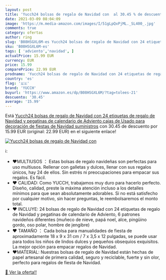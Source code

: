 ```yaml
---
layout: post
title: 'Yucch24 bolsas de regalo de Navidad con  al 30.45 % de descuento'
date: 2021-03-09 08:04:09
image: 'https://m.media-amazon.com/images/I/51gLpQxPjML._SL400_.jpg'
comments: true
category: ofertas
author: ring
slug: 'B08HSGXL6M-es Yucch24 bolsas de regalo de Navidad con 24 etiquetas de...'
sku: 'B08HSGXL6M-es'
tags: [ 'adviento','navidad', ]
actualPrice: 15.99 EUR
currency: EUR
price: 15.99
comparePrice: 22.99 EUR
prodname: 'Yucch24 bolsas de regalo de Navidad con 24 etiquetas de regalo de Navidad y pegatinas de calendario de Adviento cajas de Usado para decoración de fiestas de Navidad suministros'
country: 'es'
flag: '🇪🇸'
brand: 'YUCCH'
buyurl: 'https://www.amazon.es/dp/B08HSGXL6M/?tag=tolees-21'
descuento: '30.45'
average: '15.99'
---
```


Está [Yucch24 bolsas de regalo de Navidad con 24 etiquetas de regalo de Navidad y pegatinas de calendario de Adviento cajas de Usado para decoración de fiestas de Navidad suministros](https://www.amazon.es/dp/B08HSGXL6M/?tag=tolees-21) con 30.45 de descuento por 15.99 EUR (original: 22.99 EUR) en el siguiente enlace!

[![Yucch24 bolsas de regalo de Navidad con ](https://m.media-amazon.com/images/I/51gLpQxPjML._SL400_.jpg)](https://www.amazon.es/dp/B08HSGXL6M/?tag=tolees-21)

ℹ️:

- ❤MULTIUSOS ： Estas bolsas de regalo navideñas son perfectas para uso multiusos. Rellenar con galletas y dulces, llenar con sus regalos únicos, hay 24 de ellos. Sin estrés ni preocupaciones para empacar sus regalos. Es fácil.
- ❤ CALIDAD: Como YUCCH, trabajamos muy duro para hacerlo perfecto. Diseño, calidad, preste la máxima atención incluso a los detalles mínimos para que sean absolutamente adorables. Si no está satisfecho por cualquier motivo, sin hacer preguntas, le reembolsaremos el monto total.
- ❤ INCLUYE: 24 bolsas de regalo de Navidad con 24 etiquetas de regalo de Navidad y pegatinas de calendario de Adviento, 6 patrones navideños diferentes (muñeco de nieve, papá noel, alce, pingüino gordo, oso polar, hombre de jengibre)
- ❤ TAMAÑO ： Cada bolsa para manualidades de fiesta de aproximadamente 18 x 9 x 31 cm / 7 x 3,5 x 12 pulgadas, se puede usar para todos los niños de lindos dulces y pequeños obsequios exquisitos. La mejor opción para empacar regalos de Navidad.
- ❤MATERIAL: Nuestras bolsas de regalo de Navidad están hechas de papel artesanal de primera calidad, seguro y reciclable, fuerte y sin olor, perfecto para regalos de fiesta de Navidad.

[🛒 Ver la oferta!!](https://www.amazon.es/dp/B08HSGXL6M/?tag=tolees-21)
